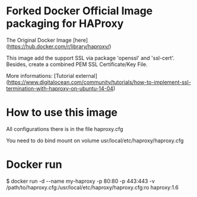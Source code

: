 # Forked Docker Official Image packaging for HAProxy

The Original Docker Image [here] (https://hub.docker.com/r/library/haproxy/)

This image add the support SSL via package 'openssl' and 'ssl-cert'. Besides, create a combined PEM SSL Certificate/Key File.

More informations: [Tutorial external] (https://www.digitalocean.com/community/tutorials/how-to-implement-ssl-termination-with-haproxy-on-ubuntu-14-04)

# How to use this image

All configurations there is in the file haproxy.cfg

You need to do bind mount on volume usr/local/etc/haproxy/haproxy.cfg

# Docker run

$ docker run -d --name my-haproxy -p 80:80 -p 443:443 -v /path/to/haproxy.cfg:/usr/local/etc/haproxy/haproxy.cfg:ro haproxy:1.6


